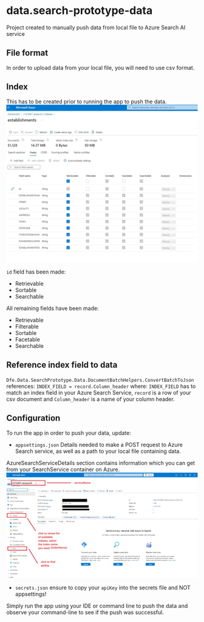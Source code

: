 ﻿# data.search-prototype-data
Project created to manually push data from local file to Azure Search AI service

## File format
In order to upload data from your local file, you will need to use csv format. 
## Index
This has to be created prior to running the app to push the data. 
![index](docs/images/index.jpg)

`id` field has been made:
- Retrievable
- Sortable
- Searchable

All remaining fields have been made:
- Retrievable
- Filterable
- Sortable
- Facetable
- Searchable

## Reference index field to data
`Dfe.Data.SearchPrototype.Data.DocumentBatchHelpers.ConvertBatchToJson` references:
`INDEX_FIELD = record.Column_header`
where: `INDEX_FIELD` has to match an index field in your Azure Search Service,
`record` is a row of your csv document and `Column_header` is a name of your column header.
## Configuration
To run the app in order to push your data, update:
- `appsettings.json` 
 Details needed to make a POST request to Azure Search service, as well as a path to your local file containing data.

 AzureSearchServiceDetails section contains information which you can get from your SearchService container on Azure.
![azureOverwiev](docs/images/azure_overview_screenshot.jpg)
- `secrets.json`
ensure to copy your `apiKey` into the secrets file and NOT appsettings!

Simply run the app using your IDE or command line to push the data and observe your command-line to see if the push was successful.
